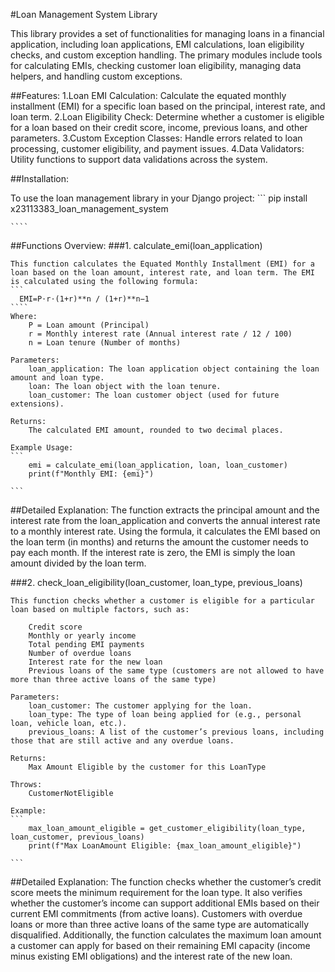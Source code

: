 #Loan Management System Library

This library provides a set of functionalities for managing loans in a financial application, including loan applications, EMI calculations, loan eligibility checks, and custom exception handling. 
The primary modules include tools for calculating EMIs, checking customer loan eligibility, managing data helpers, and handling custom exceptions.

##Features:
    1.Loan EMI Calculation: Calculate the equated monthly installment (EMI) for a specific loan based on the principal, interest rate, and loan term.
    2.Loan Eligibility Check: Determine whether a customer is eligible for a loan based on their credit score, income, previous loans, and other parameters.
    3.Custom Exception Classes: Handle errors related to loan processing, customer eligibility, and payment issues.
    4.Data Validators: Utility functions to support data validations across the system.

##Installation:

To use the loan management library in your Django project:
	```	
		pip install x23113383_loan_management_system
 	  
    ````
##Functions Overview:
###1. calculate_emi(loan_application)

	This function calculates the Equated Monthly Installment (EMI) for a loan based on the loan amount, interest rate, and loan term. The EMI is calculated using the following formula:
	```
	  EMI=P⋅r⋅(1+r)**n / (1+r)**n−1
    ````
	Where:
		P = Loan amount (Principal)
		r = Monthly interest rate (Annual interest rate / 12 / 100)
		n = Loan tenure (Number of months)

	Parameters:
		loan_application: The loan application object containing the loan amount and loan type.
		loan: The loan object with the loan tenure.
		loan_customer: The loan customer object (used for future extensions).

	Returns:
		The calculated EMI amount, rounded to two decimal places.

	Example Usage:
	```
		emi = calculate_emi(loan_application, loan, loan_customer)
		print(f"Monthly EMI: {emi}")
			
	```

##Detailed Explanation:
	The function extracts the principal amount and the interest rate from the loan_application and converts the annual interest rate to a monthly interest rate. 
	Using the formula, it calculates the EMI based on the loan term (in months) and returns the amount the customer needs to pay each month.
	If the interest rate is zero, the EMI is simply the loan amount divided by the loan term.
	
###2. check_loan_eligibility(loan_customer, loan_type, previous_loans)

	This function checks whether a customer is eligible for a particular loan based on multiple factors, such as:

		Credit score
		Monthly or yearly income
		Total pending EMI payments
		Number of overdue loans
		Interest rate for the new loan
		Previous loans of the same type (customers are not allowed to have more than three active loans of the same type)

	Parameters:
		loan_customer: The customer applying for the loan.
		loan_type: The type of loan being applied for (e.g., personal loan, vehicle loan, etc.).
		previous_loans: A list of the customer’s previous loans, including those that are still active and any overdue loans.

	Returns:
		Max Amount Eligible by the customer for this LoanType
		
	Throws:
		CustomerNotEligible
	
	Example:
	```
		max_loan_amount_eligible = get_customer_eligibility(loan_type, loan_customer, previous_loans)
		print(f"Max LoanAmount Eligible: {max_loan_amount_eligible}")
		
	```

##Detailed Explanation:
	The function checks whether the customer’s credit score meets the minimum requirement for the loan type. It also verifies whether the customer’s income can support additional EMIs based on their current EMI commitments (from active loans). 
	Customers with overdue loans or more than three active loans of the same type are automatically disqualified.
	Additionally, the function calculates the maximum loan amount a customer can apply for based on their remaining EMI capacity (income minus existing EMI obligations) and the interest rate of the new loan.






